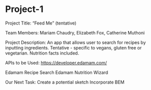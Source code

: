 # Project-1

Project Title: “Feed Me” (tentative)

Team Members: Mariam Chaudry, Elizabeth Fox, Catherine Muthoni

Project Description: An app that allows user to search for recipes by inputting ingredients. Tentative - specific to vegans, gluten free or vegetarian. Nutrition facts included. 

APIs to be Used: https://developer.edamam.com/

Edamam Recipe Search 
Edamam Nutrition Wizard

Our Next Task:
Create a potential sketch
Incorporate BEM 

